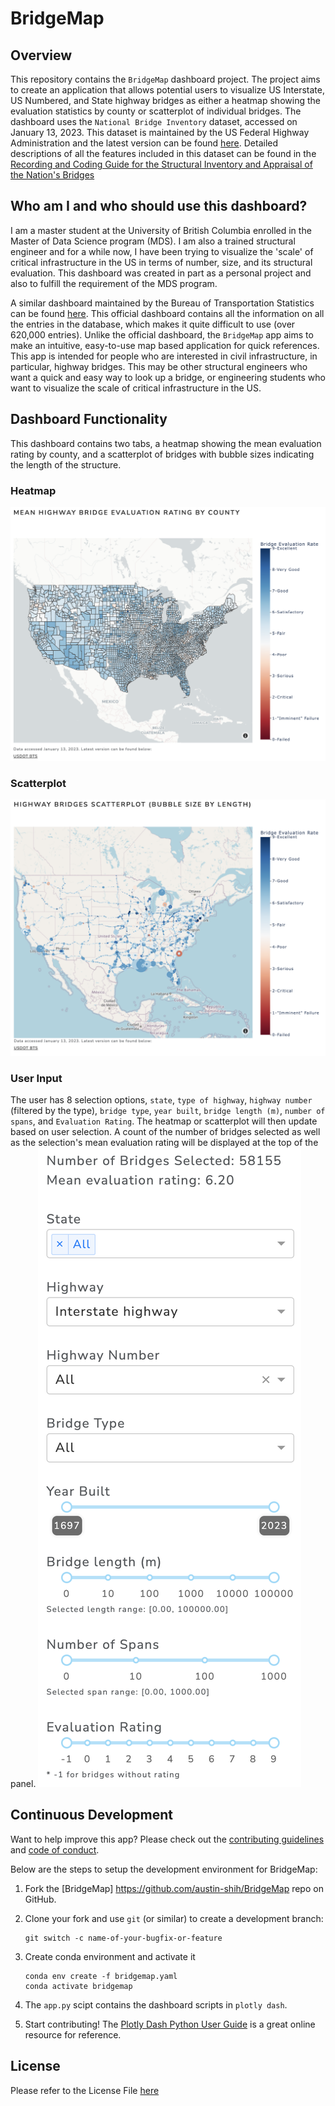 # BridgeMap
## Overview

This repository contains the `BridgeMap` dashboard project. The project aims to create an application that allows potential users to visualize US Interstate, US Numbered, and State highway bridges as either a heatmap showing the evaluation statistics by county or scatterplot of individual bridges. The dashboard uses the `National Bridge Inventory` dataset, accessed on January 13, 2023. This dataset is maintained by the US Federal Highway Administration and the latest version can be found [here](https://geodata.bts.gov/datasets/national-bridge-inventory/about). Detailed descriptions of all the features included in this dataset can be found in the [Recording and Coding Guide for the Structural Inventory and Appraisal of the Nation's Bridges](https://www.fhwa.dot.gov/bridge/nbi.cfm)

## Who am I and who should use this dashboard?

I am a master student at the University of British Columbia enrolled in the Master of Data Science program (MDS). I am also a trained structural engineer and for a while now, I have been trying to visualize the 'scale' of critical infrastructure in the US in terms of number, size, and its structural evaluation. This dashboard was created in part as a personal project and also to fulfill the requirement of the MDS program.

A similar dashboard maintained by the Bureau of Transportation Statistics can be found [here](https://www.arcgis.com/home/item.html?id=a0fa29a39fe444ac97d4337c569b9801). This official dashboard contains all the information on all the entries in the database, which makes it quite difficult to use (over 620,000 entries). Unlike the official dashboard, the `BridgeMap` app aims to make an intuitive, easy-to-use map based application for quick references. This app is intended for people who are interested in civil infrastructure, in particular, highway bridges. This may be other structural engineers who want a quick and easy way to look up a bridge, or engineering students who want to visualize the scale of critical infrastructure in the US.

## Dashboard Functionality 

This dashboard contains two tabs, a heatmap showing the mean evaluation rating by county, and a scatterplot of bridges with bubble sizes indicating the length of the structure.

### Heatmap 
![](img/heatmap1.png)

### Scatterplot
![](img/scatterplot1.png)

### User Input

The user has 8 selection options, `state`, `type of highway`, `highway number` (filtered by the type), `bridge type`, `year built`, `bridge length (m)`, `number of spans`, and `Evaluation Rating`. The heatmap or scatterplot will then update based on user selection. A count of the number of bridges selected as well as the selection's mean evaluation rating will be displayed at the top of the panel.
![](img/userinput.png)

## Continuous Development 

Want to help improve this app? Please check out the [contributing guidelines](https://github.com/austin-shih/BridgeMap/blob/main/CONTRIBUTING.md) and [code of conduct](https://github.com/austin-shih/BridgeMap/blob/main/CODE_OF_CONDUCT.md).

Below are the steps to setup the development environment for BridgeMap:

1. Fork the [BridgeMap] <https://github.com/austin-shih/BridgeMap> repo on GitHub.

2. Clone your fork and use `git` (or similar) to create a development branch:
    ```console
    git switch -c name-of-your-bugfix-or-feature
    ```

3. Create conda environment and activate it
    ``` console
    conda env create -f bridgemap.yaml
    conda activate bridgemap
    ```

4. The `app.py` scipt contains the dashboard scripts in `plotly dash`.

5. Start contributing! The [Plotly Dash Python User Guide](https://dash.plotly.com/) is a great online resource for reference.
## License

Please refer to the License File [here](https://github.com/austin-shih/BridgeMap/blob/main/LICENSE)
